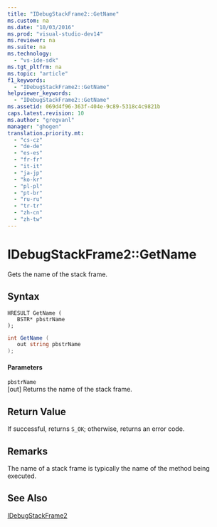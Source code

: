 ```yaml
---
title: "IDebugStackFrame2::GetName"
ms.custom: na
ms.date: "10/03/2016"
ms.prod: "visual-studio-dev14"
ms.reviewer: na
ms.suite: na
ms.technology: 
  - "vs-ide-sdk"
ms.tgt_pltfrm: na
ms.topic: "article"
f1_keywords: 
  - "IDebugStackFrame2::GetName"
helpviewer_keywords: 
  - "IDebugStackFrame2::GetName"
ms.assetid: 069d4f96-363f-404e-9c89-5318c4c9821b
caps.latest.revision: 10
ms.author: "gregvanl"
manager: "ghogen"
translation.priority.mt: 
  - "cs-cz"
  - "de-de"
  - "es-es"
  - "fr-fr"
  - "it-it"
  - "ja-jp"
  - "ko-kr"
  - "pl-pl"
  - "pt-br"
  - "ru-ru"
  - "tr-tr"
  - "zh-cn"
  - "zh-tw"
---
```

# IDebugStackFrame2::GetName
Gets the name of the stack frame.  
  
## Syntax  
  
```cpp#  
HRESULT GetName (   
   BSTR* pbstrName  
);  
```  
  
```c#  
int GetName (   
   out string pbstrName  
);  
```  
  
#### Parameters  
 `pbstrName`  
 [out] Returns the name of the stack frame.  
  
## Return Value  
 If successful, returns `S_OK`; otherwise, returns an error code.  
  
## Remarks  
 The name of a stack frame is typically the name of the method being executed.  
  
## See Also  
 [IDebugStackFrame2](../extensibility/idebugstackframe2.md)